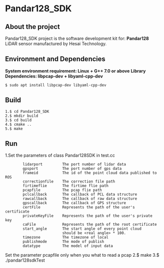 # Pandar128_SDK

## About the project
Pandar128_SDK project is the software development kit for:
**Pandar128**
LiDAR sensor manufactured by Hesai Technology.
## Environment and Dependencies
**System environment requirement: Linux + G++ 7.0 or above**
**Library Dependencies: libpcap-dev + libyaml-cpp-dev**
```
$ sudo apt install libpcap-dev libyaml-cpp-dev
```
## Build
```
1.$ cd Pandar128_SDK
2.$ mkdir build
3.$ cd build
4.$ cmake ..
5.$ make
```
## Run

1.Set the parameters of class Pandar128SDK in test.cc
```
        lidarport 		  The port number of lidar data
        gpsport   		  The port number of gps data
        frameid           The id of the point cloud data published to ROS
        correctionfile    The correction file path
        firtimeflie       The firtime flie path
        pcapfile          The pcap flie path
        pclcallback       The callback of PCL data structure
        rawcallback       The callback of raw data structure
        gpscallback       The callback of GPS structure
        certFile          Represents the path of the user's certificate
        privateKeyFile    Represents the path of the user's private key
        caFile            Represents the path of the root certificate
        start_angle       The start angle of every point cloud
                          should be <real angle> * 100.
        timezone          The timezone of local
        publishmode       The mode of publish
        datatype          The model of input data

```
Set the parameter pcapfile only when you what to read a pcap
2.$ make 
3.$ ./pandar128sdkTest


